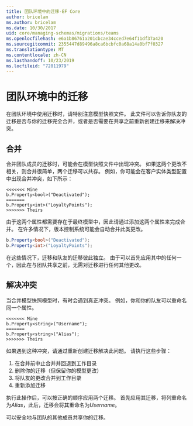```yaml
---
title: 团队环境中的迁移-EF Core
author: bricelam
ms.author: bricelam
ms.date: 10/30/2017
uid: core/managing-schemas/migrations/teams
ms.openlocfilehash: e6a1b86761a201cbcae34cced7e64f11df37a420
ms.sourcegitcommit: 2355447d89496a8ca6bcbfc0a68a14a0bf7f0327
ms.translationtype: MT
ms.contentlocale: zh-CN
ms.lasthandoff: 10/23/2019
ms.locfileid: "72811979"
---
```

# <a name="migrations-in-team-environments"></a>团队环境中的迁移

在团队环境中使用迁移时，请特别注意模型快照文件。 此文件可以告诉你队友的迁移是否与你的迁移完全合并，或者是否需要在共享之前重新创建迁移来解决冲突。

## <a name="merging"></a>合并

合并团队成员的迁移时，可能会在模型快照文件中出现冲突。 如果这两个更改不相关，则合并很简单，两个迁移可以共存。 例如，你可能会在客户实体类型配置中出现合并冲突，如下所示：

    <<<<<<< Mine
    b.Property<bool>("Deactivated");
    =======
    b.Property<int>("LoyaltyPoints");
    >>>>>>> Theirs

由于这两个属性都需要存在于最终模型中，因此请通过添加这两个属性来完成合并。 在许多情况下，版本控制系统可能会自动合并此类更改。

``` csharp
b.Property<bool>("Deactivated");
b.Property<int>("LoyaltyPoints");
```

在这些情况下，迁移和队友的迁移彼此独立。 由于可以首先应用其中的任何一个，因此在与团队共享之前，无需对迁移进行任何其他更改。

## <a name="resolving-conflicts"></a>解决冲突

当合并模型快照模型时，有时会遇到真正冲突。 例如，你和你的队友可以重命名同一个属性。

    <<<<<<< Mine
    b.Property<string>("Username");
    =======
    b.Property<string>("Alias");
    >>>>>>> Theirs

如果遇到这种冲突，请通过重新创建迁移解决此问题。 请执行这些步骤：

1. 在合并前中止合并并回退到工作目录
2. 删除你的迁移（但保留你的模型更改）
3. 将队友的更改合并到工作目录
4. 重新添加迁移

执行此操作后，可以按正确的顺序应用两个迁移。 首先应用其迁移，将列重命名为*Alias*，此后，迁移会将其重命名为*Username*。

可以安全地与团队的其他成员共享你的迁移。
